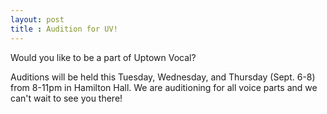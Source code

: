 ```yaml
---
layout: post
title : Audition for UV!
---
```


Would you like to be a part of Uptown Vocal?

Auditions will be held this Tuesday, Wednesday, and Thursday (Sept. 6-8) from 8-11pm in Hamilton Hall. We are auditioning for all voice parts and we can't wait to see you there!
